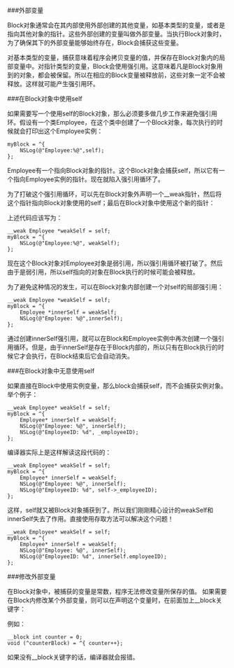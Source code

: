 ###外部变量

Block对象通常会在其内部使用外部创建的其他变量，如基本类型的变量，或者是指向其他对象的指针。这些外部创建的变量叫做外部变量。当执行Block对象时，为了确保其下的外部变量能够始终存在，Block会捕获这些变量。

对基本类型的变量，捕获意味着程序会拷贝变量的值，并保存在Block对象内的局部变量中。对指针类型的变量，Block会使用强引用。这意味着凡是Block对象用到的对象，都会被保留。所以在相应的Block变量被释放前，这些对象一定不会被释放。这样就可能产生强引用环。

###在Block对象中使用self

如果需要写一个使用self的Block对象，那么必须要多做几步工作来避免强引用环。假设有一个类Employee，在这个类中创建了一个Block对象，每次执行的时候就会打印出这个Employee实例：
    
    myBlock = ^{
        NSLog(@"Employee:%@",self);
    };
    
Employee有一个指向Block对象的指针。这个Block对象会捕获self，所以它有一个指向Employee实例的指针。现在就陷入强引用循环了。

为了打破这个强引用循环，可以先在Block对象外声明一个__weak指针，然后将这个指针指向Block对象使用的self；最后在Block对象中使用这个新的指针：

上述代码应该写为：
    
    __weak Employee *weakSelf = self;
    myBlock = ^{
        NSLog(@"Employee:%@", weakSelf);
    };
    
现在这个Block对象对Employee对象是弱引用，所以强引用循环被打破了。然后由于是弱引用，所以self指向的对象在Block执行的时候可能会被释放。

为了避免这种情况的发生，可以在Block对象内部创建一个对self的局部强引用：

    __weak Employee *weakSelf = self;
    myBlock = ^{
        Employee *innerSelf = weakSelf;
        NSLog(@"Employee: %@",innerSelf);
    };
    
通过创建innerSelf强引用，就可以在Block和Employee实例中再次创建一个强引用循环。但是，由于innerSelf是存在于Block内部的，所以只有在Block执行的时候它才会执行，在Block结束后它会自动消失。

###在Block对象中无意使用self

如果直接在Block中使用实例变量，那么block会捕获self，而不会捕获实例对象。举个例子：

    __weak Employee* weakSelf = self;
    myBlock = ^{
        Employee* innerSelf = weakSelf;
        NSLog(@"Employee: %@", innerSelf);
        NSLog(@"EmployeeID: %d", _employeeID);
    };
    
编译器实际上是这样解读这段代码的：

    __weak Employee* weakSelf = self;
    myBlock = ^{
        Employee* innerSelf = weakSelf;
        NSLog(@"Employee: %@", innerSelf);
        NSLog(@"EmployeeID: %d", self->_employeeID);
    };
    
这样，self就又被Block对象捕获到了。所以我们刚刚精心设计的weakSelf和innerSelf失去了作用。直接使用存取方法可以解决这个问题！

    __weak Employee* weakSelf = self;
    myBlock = ^{
        Employee* innerSelf = weakSelf;
        NSLog(@"Employee: %@", innerSelf);
        NSLog(@"EmployeeID: %d", innerSelf.employeeID);
    };
    
    
###修改外部变量

在Block对象中，被捕获的变量是常数，程序无法修改变量所保存的值。
如果需要在Block内修改某个外部变量，则可以在声明这个变量时，在前面加上__block关键字：

例如：

    __block int counter = 0;
    void (^counterBlock) = ^{ counter++};

如果没有__block关键字的话，编译器就会报错。





